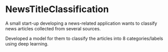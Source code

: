 # NewsTitleClassification
A small start-up developing a news-related application wants to classify news articles collected from several sources.

Developed a model for them to classify the articles into 8 categories/labels using deep learning.
